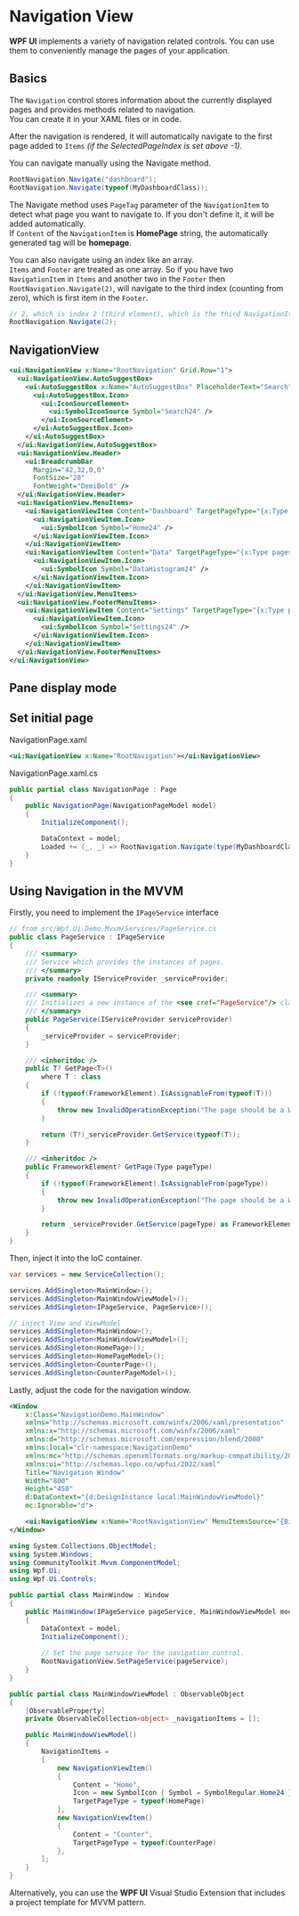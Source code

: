 # Navigation View

**WPF UI** implements a variety of navigation related controls. You can use them to conveniently manage the pages of your application.

## Basics

The `Navigation` control stores information about the currently displayed pages and provides methods related to navigation.  
You can create it in your XAML files or in code.

After the navigation is rendered, it will automatically navigate to the first page added to `Items` _(if the SelectedPageIndex is set above -1)_.

You can navigate manually using the Navigate method.

```csharp
RootNavigation.Navigate("dashboard");
RootNavigation.Navigate(typeof(MyDashboardClass));
```

The Navigate method uses `PageTag` parameter of the `NavigationItem` to detect what page you want to navigate to. If you don't define it, it will be added automatically.  
If `Content` of the `NavigationItem` is **HomePage** string, the automatically generated tag will be **homepage**.

You can also navigate using an index like an array.  
`Items` and `Footer` are treated as one array. So if you have two `NavigationItem` in `Items` and another two in the `Footer` then `RootNavigation.Navigate(2)`, will navigate to the third index (counting from zero), which is first item in the `Footer`.

```csharp
// 2, which is index 2 (third element), which is the third NavigationItem added to Items and Footer
RootNavigation.Navigate(2);
```

## NavigationView

```xml
<ui:NavigationView x:Name="RootNavigation" Grid.Row="1">
  <ui:NavigationView.AutoSuggestBox>
    <ui:AutoSuggestBox x:Name="AutoSuggestBox" PlaceholderText="Search">
      <ui:AutoSuggestBox.Icon>
        <ui:IconSourceElement>
          <ui:SymbolIconSource Symbol="Search24" />
        </ui:IconSourceElement>
      </ui:AutoSuggestBox.Icon>
    </ui:AutoSuggestBox>
  </ui:NavigationView.AutoSuggestBox>
  <ui:NavigationView.Header>
    <ui:BreadcrumbBar
      Margin="42,32,0,0"
      FontSize="28"
      FontWeight="DemiBold" />
  </ui:NavigationView.Header>
  <ui:NavigationView.MenuItems>
    <ui:NavigationViewItem Content="Dashboard" TargetPageType="{x:Type pages:DashboardPage}">
      <ui:NavigationViewItem.Icon>
        <ui:SymbolIcon Symbol="Home24" />
      </ui:NavigationViewItem.Icon>
    </ui:NavigationViewItem>
    <ui:NavigationViewItem Content="Data" TargetPageType="{x:Type pages:DataPage}">
      <ui:NavigationViewItem.Icon>
        <ui:SymbolIcon Symbol="DataHistogram24" />
      </ui:NavigationViewItem.Icon>
    </ui:NavigationViewItem>
  </ui:NavigationView.MenuItems>
  <ui:NavigationView.FooterMenuItems>
    <ui:NavigationViewItem Content="Settings" TargetPageType="{x:Type pages:SettingsPage}">
      <ui:NavigationViewItem.Icon>
        <ui:SymbolIcon Symbol="Settings24" />
      </ui:NavigationViewItem.Icon>
    </ui:NavigationViewItem>
  </ui:NavigationView.FooterMenuItems>
</ui:NavigationView>
```

## Pane display mode

## Set initial page

NavigationPage.xaml

```xml
<ui:NavigationView x:Name="RootNavigation"></ui:NavigationView>
```

NavigationPage.xaml.cs

```csharp
public partial class NavigationPage : Page
{
    public NavigationPage(NavigationPageModel model)
    {
        InitializeComponent();

        DataContext = model;
        Loaded += (_, _) => RootNavigation.Navigate(type(MyDashboardClass));
    }
}
```

## Using Navigation in the MVVM

Firstly, you need to implement the `IPageService` interface

```csharp
// from src/Wpf.Ui.Demo.Mvvm/Services/PageService.cs
public class PageService : IPageService
{
    /// <summary>
    /// Service which provides the instances of pages.
    /// </summary>
    private readonly IServiceProvider _serviceProvider;

    /// <summary>
    /// Initializes a new instance of the <see cref="PageService"/> class and attaches the <see cref="IServiceProvider"/>.
    /// </summary>
    public PageService(IServiceProvider serviceProvider)
    {
        _serviceProvider = serviceProvider;
    }

    /// <inheritdoc />
    public T? GetPage<T>()
        where T : class
    {
        if (!typeof(FrameworkElement).IsAssignableFrom(typeof(T)))
        {
            throw new InvalidOperationException("The page should be a WPF control.");
        }

        return (T?)_serviceProvider.GetService(typeof(T));
    }

    /// <inheritdoc />
    public FrameworkElement? GetPage(Type pageType)
    {
        if (!typeof(FrameworkElement).IsAssignableFrom(pageType))
        {
            throw new InvalidOperationException("The page should be a WPF control.");
        }

        return _serviceProvider.GetService(pageType) as FrameworkElement;
    }
}
```

Then, inject it into the IoC container.

```csharp
var services = new ServiceCollection();

services.AddSingleton<MainWindow>();
services.AddSingleton<MainWindowViewModel>();
services.AddSingleton<IPageService, PageService>();

// inject View and ViewModel
services.AddSingleton<MainWindow>();
services.AddSingleton<MainWindowViewModel>();
services.AddSingleton<HomePage>();
services.AddSingleton<HomePageModel>();
services.AddSingleton<CounterPage>();
services.AddSingleton<CounterPageModel>();
```

Lastly, adjust the code for the navigation window.

```xml
<Window
    x:Class="NavigationDemo.MainWindow"
    xmlns="http://schemas.microsoft.com/winfx/2006/xaml/presentation"
    xmlns:x="http://schemas.microsoft.com/winfx/2006/xaml"
    xmlns:d="http://schemas.microsoft.com/expression/blend/2008"
    xmlns:local="clr-namespace:NavigationDemo"
    xmlns:mc="http://schemas.openxmlformats.org/markup-compatibility/2006"
    xmlns:ui="http://schemas.lepo.co/wpfui/2022/xaml"
    Title="Navigation Window"
    Width="800"
    Height="450"
    d:DataContext="{d:DesignInstance local:MainWindowViewModel}"
    mc:Ignorable="d">

    <ui:NavigationView x:Name="RootNavigationView" MenuItemsSource="{Binding NavigationItems}"/>
</Window>
```

```csharp
using System.Collections.ObjectModel;
using System.Windows;
using CommunityToolkit.Mvvm.ComponentModel;
using Wpf.Ui;
using Wpf.Ui.Controls;

public partial class MainWindow : Window
{
    public MainWindow(IPageService pageService, MainWindowViewModel model)
    {
        DataContext = model;
        InitializeComponent();
        
        // Set the page service for the navigation control.
        RootNavigationView.SetPageService(pageService);
    }
}

public partial class MainWindowViewModel : ObservableObject
{
    [ObservableProperty]
    private ObservableCollection<object> _navigationItems = [];

    public MainWindowViewModel()
    {
        NavigationItems =
        [
            new NavigationViewItem()
            {
                Content = "Home",
                Icon = new SymbolIcon { Symbol = SymbolRegular.Home24 },
                TargetPageType = typeof(HomePage)
            },
            new NavigationViewItem()
            {
                Content = "Counter",
                TargetPageType = typeof(CounterPage)
            },
        ];
    }
}
```

Alternatively, you can use the **WPF UI** Visual Studio Extension that includes a project template for MVVM pattern.
